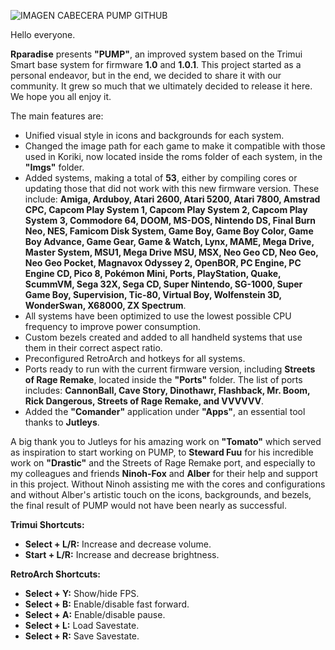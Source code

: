 ![IMAGEN CABECERA PUMP GITHUB](https://github.com/user-attachments/assets/0b40c339-fd66-49c6-9575-809e60643b36)

Hello everyone.

**Rparadise** presents **"PUMP"**, an improved system based on the Trimui Smart base system for firmware **1.0** and **1.0.1**. This project started as a personal endeavor, but in the end, we decided to share it with our community. It grew so much that we ultimately decided to release it here. We hope you all enjoy it.

The main features are:

- Unified visual style in icons and backgrounds for each system.
- Changed the image path for each game to make it compatible with those used in Koriki, now located inside the roms folder of each system, in the **"Imgs"** folder.
- Added systems, making a total of **53**, either by compiling cores or updating those that did not work with this new firmware version. These include: **Amiga, Arduboy, Atari 2600, Atari 5200, Atari 7800, Amstrad CPC, Capcom Play System 1, Capcom Play System 2, Capcom Play System 3, Commodore 64, DOOM, MS-DOS, Nintendo DS, Final Burn Neo, NES, Famicom Disk System, Game Boy, Game Boy Color, Game Boy Advance, Game Gear, Game & Watch, Lynx, MAME, Mega Drive, Master System, MSU1, Mega Drive MSU, MSX, Neo Geo CD, Neo Geo, Neo Geo Pocket, Magnavox Odyssey 2, OpenBOR, PC Engine, PC Engine CD, Pico 8, Pokémon Mini, Ports, PlayStation, Quake, ScummVM, Sega 32X, Sega CD, Super Nintendo, SG-1000, Super Game Boy, Supervision, Tic-80, Virtual Boy, Wolfenstein 3D, WonderSwan, X68000, ZX Spectrum**.
- All systems have been optimized to use the lowest possible CPU frequency to improve power consumption.
- Custom bezels created and added to all handheld systems that use them in their correct aspect ratio.
- Preconfigured RetroArch and hotkeys for all systems.
- Ports ready to run with the current firmware version, including **Streets of Rage Remake**, located inside the **"Ports"** folder. The list of ports includes: **CannonBall, Cave Story, Dinothawr, Flashback, Mr. Boom, Rick Dangerous, Streets of Rage Remake, and VVVVVV**.
- Added the **"Comander"** application under **"Apps"**, an essential tool thanks to **Jutleys**.

A big thank you to Jutleys for his amazing work on **"Tomato"** which served as inspiration to start working on PUMP, to **Steward Fuu** for his incredible work on **"Drastic"** and the Streets of Rage Remake port, and especially to my colleagues and friends **Ninoh-Fox** and **Alber** for their help and support in this project. Without Ninoh assisting me with the cores and configurations and without Alber's artistic touch on the icons, backgrounds, and bezels, the final result of PUMP would not have been nearly as successful.

**Trimui Shortcuts:**

- **Select + L/R:** Increase and decrease volume.
- **Start + L/R:** Increase and decrease brightness.

**RetroArch Shortcuts:**

- **Select + Y:** Show/hide FPS.
- **Select + B:** Enable/disable fast forward.
- **Select + A:** Enable/disable pause.
- **Select + L:** Load Savestate.
- **Select + R:** Save Savestate.

